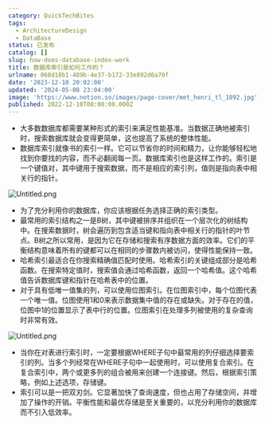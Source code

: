 ```yaml
---
category: QuickTechBites
tags:
  - ArchitectureDesign
  - DataBase
status: 已发布
catalog: []
slug: how-does-database-index-work
title: 数据库索引是如何工作的？
urlname: 068d18b1-489b-4e37-b172-33e892d6a70f
date: '2023-12-10 20:02:00'
updated: '2024-05-08 23:04:00'
image: 'https://www.notion.so/images/page-cover/met_henri_tl_1892.jpg'
published: 2022-12-10T08:00:00.000Z
---
```

- 大多数数据库都需要某种形式的索引来满足性能基准。当数据正确地被索引时，搜索数据库就会变得更简单，这也提高了系统的整体性能。
- 数据库索引就像书的索引一样。它可以节省你的时间和精力，让你能够轻松地找到你要找的内容，而不必翻阅每一页。数据库索引也是这样工作的。索引是一个键值对，其中键用于搜索数据，而不是相应的索引列，值则是指向表中相关行的指针。

![Untitled.png](https://prod-files-secure.s3.us-west-2.amazonaws.com/5d24fe63-e567-4804-86f9-9fdc62e13082/3e87f042-644d-48ab-9a58-227f3d930d71/Untitled.png?X-Amz-Algorithm=AWS4-HMAC-SHA256&X-Amz-Content-Sha256=UNSIGNED-PAYLOAD&X-Amz-Credential=ASIAZI2LB466VEIOS5E2%2F20250310%2Fus-west-2%2Fs3%2Faws4_request&X-Amz-Date=20250310T053336Z&X-Amz-Expires=3600&X-Amz-Security-Token=IQoJb3JpZ2luX2VjED0aCXVzLXdlc3QtMiJHMEUCIQCQZZKiSNbfDsjVG0bpLf%2F60Z5Yaz%2BIdZ6C4TMQWp8uvAIgfhslP%2By2Ar9vo7cyLv8nZNjU7ZvzCRpBk6SfNZ6aK2QqiAQIhv%2F%2F%2F%2F%2F%2F%2F%2F%2F%2FARAAGgw2Mzc0MjMxODM4MDUiDBmZzpdQdqTSpsHN3yrcA%2BGxVCdiaFdyVLWA8dfHdpD3z6pVNVwbuhtIp5W4GlVqL3wChECkxPF7Mh%2FF0PbszvhqIhC5KkRTzg%2BS5SYVCXi2ymRLtuA26XWEWS5WOQb%2BNnbi%2Bz5WtMIotr8oRyMQGEgDoSbZLLr3rKYhvxCW%2B11hGOuVz2tVEsRgafuPRvz73jgMhMX%2Fdn46A2QOxbuzeXN5uoOm6WVb%2FliJTDG%2BEc40q8quw9tO%2Fh4ts66DcCtc90WulbB1ZTiOz5ei8XmsSxssKkU8g7GlUJ0nbpWqEEqnNCmoB1SaIBLHcmJyo3uL5Y2VwD6nWYri76PUibJbsz0LcRgsrXQ5Yteqa3xWKlMJW6cJT5494hehqZmHWkTQJBRPyU6iUP1ZCAfoFmkHJiXrbge%2F2yBbRLFx38xNjf120JkzEZ7bxgYgV0ZQKLm7uKSEpShHs5jr3Dm4Bam5IRyDwIQI%2FvZc5fvM3%2BZ0cWK1bwMwvqyMgeM%2F4ZrUMhaku70SK2xmTkKaO7A1XjcYgqa5fDSj7SkRxtQSMdQi32bK%2F8vosHnVAfPLra95GPvLIUs9f6lg7ruqsGCdHUZTX%2FBUUq00NeRvJaLm85d8mTzgjzP3XwYHyEji4rt4jfVpLOJbIevWv3o%2FlitIMNnoub4GOqUBjdGoG%2FrR9xCvKh3KB28sPNJu%2F4hc4xQdE%2FUdDjjxbPVa7wSl1BMNYt4xMiEEJksVwCZ1UNe2GfdEdcFeXRuAFM858%2FixXugRktrLwWSzXaRV7P0X6%2FarNusKlQ2j04g3UAXuLcsK1uikn31QA%2BpRGHIA9wdCSXmGZ4ozIc2IVuO%2BrkNNWADfGbv3WyPVZ45nj1wTkRihuAIbzJ57t%2FTIPdDCrJNk&X-Amz-Signature=884ef39ac10f0f4d48ecf82d262f7499e7af8e850fa1b119a8200bc965471d45&X-Amz-SignedHeaders=host&x-id=GetObject)

- 为了充分利用你的数据库，你应该根据任务选择正确的索引类型。
- 最常用的索引结构之一是B树，其中键被排序并组织在一个层次化的树结构中。在搜索数据时，树会遍历到包含适当键和指向表中相关行的指针的叶节点。B树之所以常用，是因为它在存储和搜索有序数据方面的效率。它们的平衡结构意味着所有的键都可以在相同的步骤数内被访问，使得性能保持一致。
- 哈希索引最适合在你搜索精确值匹配时使用。哈希索引的关键组成部分是哈希函数。在搜索特定值时，搜索值会通过哈希函数，返回一个哈希值。这个哈希值告诉数据库键和指针在哈希表中的位置。
- 对于具有低唯一值集的列，可以使用位图索引。在位图索引中，每个位图代表一个唯一值。位图使用1和0来表示数据集中值的存在或缺失。对于存在的值，位图中1的位置显示了表中行的位置。位图索引在处理多列被使用的复杂查询时非常有效。

![Untitled.png](https://prod-files-secure.s3.us-west-2.amazonaws.com/5d24fe63-e567-4804-86f9-9fdc62e13082/25e88b4a-737d-484e-85cc-b7fe2444aa3c/Untitled.png?X-Amz-Algorithm=AWS4-HMAC-SHA256&X-Amz-Content-Sha256=UNSIGNED-PAYLOAD&X-Amz-Credential=ASIAZI2LB466VEIOS5E2%2F20250310%2Fus-west-2%2Fs3%2Faws4_request&X-Amz-Date=20250310T053336Z&X-Amz-Expires=3600&X-Amz-Security-Token=IQoJb3JpZ2luX2VjED0aCXVzLXdlc3QtMiJHMEUCIQCQZZKiSNbfDsjVG0bpLf%2F60Z5Yaz%2BIdZ6C4TMQWp8uvAIgfhslP%2By2Ar9vo7cyLv8nZNjU7ZvzCRpBk6SfNZ6aK2QqiAQIhv%2F%2F%2F%2F%2F%2F%2F%2F%2F%2FARAAGgw2Mzc0MjMxODM4MDUiDBmZzpdQdqTSpsHN3yrcA%2BGxVCdiaFdyVLWA8dfHdpD3z6pVNVwbuhtIp5W4GlVqL3wChECkxPF7Mh%2FF0PbszvhqIhC5KkRTzg%2BS5SYVCXi2ymRLtuA26XWEWS5WOQb%2BNnbi%2Bz5WtMIotr8oRyMQGEgDoSbZLLr3rKYhvxCW%2B11hGOuVz2tVEsRgafuPRvz73jgMhMX%2Fdn46A2QOxbuzeXN5uoOm6WVb%2FliJTDG%2BEc40q8quw9tO%2Fh4ts66DcCtc90WulbB1ZTiOz5ei8XmsSxssKkU8g7GlUJ0nbpWqEEqnNCmoB1SaIBLHcmJyo3uL5Y2VwD6nWYri76PUibJbsz0LcRgsrXQ5Yteqa3xWKlMJW6cJT5494hehqZmHWkTQJBRPyU6iUP1ZCAfoFmkHJiXrbge%2F2yBbRLFx38xNjf120JkzEZ7bxgYgV0ZQKLm7uKSEpShHs5jr3Dm4Bam5IRyDwIQI%2FvZc5fvM3%2BZ0cWK1bwMwvqyMgeM%2F4ZrUMhaku70SK2xmTkKaO7A1XjcYgqa5fDSj7SkRxtQSMdQi32bK%2F8vosHnVAfPLra95GPvLIUs9f6lg7ruqsGCdHUZTX%2FBUUq00NeRvJaLm85d8mTzgjzP3XwYHyEji4rt4jfVpLOJbIevWv3o%2FlitIMNnoub4GOqUBjdGoG%2FrR9xCvKh3KB28sPNJu%2F4hc4xQdE%2FUdDjjxbPVa7wSl1BMNYt4xMiEEJksVwCZ1UNe2GfdEdcFeXRuAFM858%2FixXugRktrLwWSzXaRV7P0X6%2FarNusKlQ2j04g3UAXuLcsK1uikn31QA%2BpRGHIA9wdCSXmGZ4ozIc2IVuO%2BrkNNWADfGbv3WyPVZ45nj1wTkRihuAIbzJ57t%2FTIPdDCrJNk&X-Amz-Signature=766033f7bf2910612db6c798f6d4bfc5e72cdc6e3b6256ffa0cb18c397e3f3e6&X-Amz-SignedHeaders=host&x-id=GetObject)

- 当你在对表进行索引时，一定要根据WHERE子句中最常用的列仔细选择要索引的列。当多个列经常在WHERE子句中一起使用时，可以使用复合索引。在复合索引中，两个或更多列的组合被用来创建一个连接键。然后，根据索引策略，例如上述选项，存储键。
- 索引可以是一把双刃剑。它显著加快了查询速度，但也占用了存储空间，并增加了操作的开销。平衡性能和最优存储是至关重要的，以充分利用你的数据库而不引入低效率。
